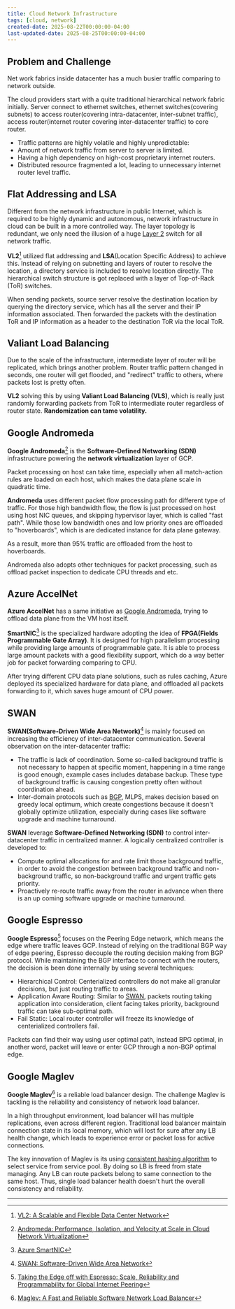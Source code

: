 ```yaml
---
title: Cloud Network Infrastructure
tags: [cloud, network]
created-date: 2025-08-22T00:00:00-04:00
last-updated-date: 2025-08-25T00:00:00-04:00
---
```


## Problem and Challenge

Net work fabrics inside datacenter has a much busier traffic comparing to network outside.

The cloud providers start with a quite traditional hierarchical network fabric initially. Server connect to ethernet switches, ethernet switches(covering subnets) to access router(covering intra-datacenter, inter-subnet traffic), access router(internet router covering inter-datacenter traffic) to core router.

- Traffic patterns are highly volatile and highly unpredictable:
- Amount of network traffic from server to server is limited.
- Having a high dependency on high-cost proprietary internet routers.
- Distributed resource fragmented a lot, leading to unnecessary internet router level traffic.

## Flat Addressing and LSA

Different from the network infrastructure in public Internet, which is required to be highly dynamic and autonomous, network infrastructure in cloud can be built in a more controlled way. The layer topology is redundant, we only need the illusion of a huge [Layer 2](note/by/developer/computer_network_basic.md#Layers%20of%20Computer%20Network) switch for all network traffic.

**VL2**[^1] utilized flat addressing and **LSA**(Location Specific Address) to achieve this. Instead of relying on subnetting and layers of router to resolve the location, a directory service is included to resolve location directly. The hierarchical switch structure is got replaced with a layer of Top-of-Rack (ToR) switches.

When sending packets, source server resolve the destination location by querying the directory service, which has all the server and their IP information associated. Then forwarded the packets with the destination ToR and IP information as a header to the destination ToR via the local ToR.

## Valiant Load Balancing

Due to the scale of the infrastructure, intermediate layer of router will be replicated, which brings another problem. Router traffic pattern changed in seconds, one router will get flooded, and "redirect" traffic to others, where packets lost is pretty often.

**VL2** solving this by using **Valiant Load Balancing (VLS)**, which is really just randomly forwarding packets from ToR to intermediate router regardless of router state. **Randomization can tame volatility.**

## Google Andromeda

**Google Andromeda**[^2] is the **Software-Defined Networking (SDN)** infrastructure powering the **network virtualization** layer of GCP.

Packet processing on host can take time, especially when all match-action rules are loaded on each host, which makes the data plane scale in quadratic time.

**Andromeda** uses different packet flow processing path for different type of traffic. For those high bandwidth flow, the flow is just processed on host using host NIC queues, and skipping hypervisor layer, which is called "fast path". While those low bandwidth ones and low priority ones are offloaded to "hoverboards", which is are dedicated instance for data plane gateway.

As a result, more than 95% traffic are offloaded from the host to hoverboards.

Andromeda also adopts other techniques for packet processing, such as offload packet inspection to dedicate CPU threads and etc.

## Azure AccelNet

**Azure AccelNet** has a same initiative as [Google Andromeda](#Google%20Andromeda), trying to offload data plane from the VM host itself.

**SmartNIC**[^3] is the specialized hardware adopting the idea of **FPGA(Fields Programmable Gate Array)**. It is designed for high parallelism processing while providing large amounts of programmable gate. It is able to process large amount packets with a good flexibility support, which do a way better job for packet forwarding comparing to CPU.

After trying different CPU data plane solutions, such as rules caching, Azure deployed its specialized hardware for data plane, and offloaded all packets forwarding to it, which saves huge amount of CPU power.

## SWAN

**SWAN(Software-Driven Wide Area Network)**[^4] is mainly focused on increasing the efficiency of inter-datacenter communication. Several observation on the inter-datacenter traffic:

- The traffic is lack of coordination. Some so-called background traffic is not necessary to happen at specific moment, happening in a time range is good enough, example cases includes database backup. These type of background traffic is causing congestion pretty often without coordination ahead.
- Inter-domain protocols such as [BGP](note/by/developer/network_protocols.md#BGP), MLPS, makes decision based on greedy local optimum, which create congestions because it doesn't globally optimize utilization, especially during cases like software upgrade and machine turnaround.

**SWAN** leverage **Software-Defined Networking (SDN)** to control inter-datacenter traffic in centralized manner. A logically centralized controller is developed to:

- Compute optimal allocations for and rate limit those background traffic, in order to avoid the congestion between background traffic and non-background traffic, so non-background traffic and urgent traffic gets priority.
- Proactively re-route traffic away from the router in advance when there is an up coming software upgrade or machine turnaround.

## Google Espresso

**Google Espresso**[^5] focuses on the Peering Edge network, which means the edge where traffic leaves GCP. Instead of relying on the traditional BGP way of edge peering, Espresso decouple the routing decision making from BGP protocol. While maintaining the BGP interface to connect with the routers, the decision is been done internally by using several techniques:

- Hierarchical Control: Centerialized controllers do not make all granular decisions, but just routing traffic to areas.
- Application Aware Routing: Similar to [SWAN](#SWAN), packets routing taking application into consideration, client facing takes priority, background traffic can take sub-optimal path.
- Fail Static: Local router controller will freeze its knowledge of centerialized controllers fail.

Packets can find their way using user optimal path, instead BPG optimal, in another word, packet will leave or enter GCP through a non-BGP optimal edge.

## Google Maglev

**Google Maglev**[^6] is a reliable load balancer design. The challenge Maglev is tackling is the reliability and consistency of network load balancer.

In a high throughput environment, load balancer will has multiple replications, even across different region. Traditional load balancer maintain connection state in its local memory, which will lost for sure after any LB health change, which leads to experience error or packet loss for active connections.

The key innovation of Maglev is its using [consistent hashing algorithm](note/by/developer/consistent_hashing.md) to select service from service pool. By doing so LB is freed from state managing. Any LB can route packets belong to same connection to the same host. Thus, single load balancer health doesn't hurt the overall consistency and reliability.

---

[^1]: [VL2: A Scalable and Flexible Data Center Network](https://www.microsoft.com/en-us/research/publication/vl2-a-scalable-and-flexible-data-center-network/)

[^2]: [Andromeda: Performance, Isolation, and Velocity at Scale in Cloud Network Virtualization](https://research.google/pubs/andromeda-performance-isolation-and-velocity-at-scale-in-cloud-network-virtualization/)

[^3]: [Azure SmartNIC](https://www.microsoft.com/en-us/research/project/azure-smartnic/)

[^4]: [SWAN: Software-Driven Wide Area Network](https://www.microsoft.com/en-us/research/blog/born-in-the-research-lab-a-decade-ago-swan-continues-to-accelerate-networking-in-the-microsoft-cloud/)

[^5]: [Taking the Edge off with Espresso: Scale, Reliability and Programmability for Global Internet Peering](https://research.google/pubs/taking-the-edge-off-with-espresso-scale-reliability-and-programmability-for-global-internet-peering/)

[^6]: [Maglev: A Fast and Reliable Software Network Load Balancer](https://research.google/pubs/maglev-a-fast-and-reliable-software-network-load-balancer/)